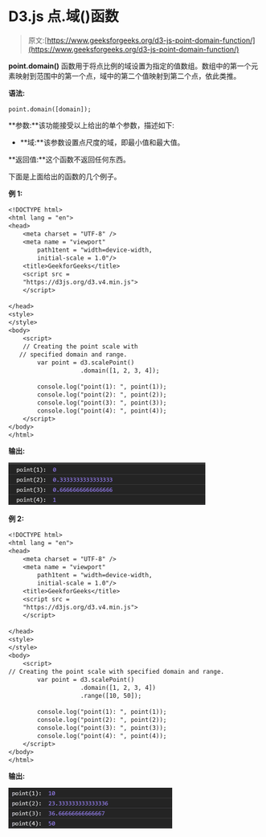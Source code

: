 # D3.js 点.域()函数

> 原文:[https://www.geeksforgeeks.org/d3-js-point-domain-function/](https://www.geeksforgeeks.org/d3-js-point-domain-function/)

**point.domain()** 函数用于将点比例的域设置为指定的值数组。数组中的第一个元素映射到范围中的第一个点，域中的第二个值映射到第二个点，依此类推。

**语法:**

```
point.domain([domain]);
```

**参数:**该功能接受以上给出的单个参数，描述如下:

*   **域:**该参数设置点尺度的域，即最小值和最大值。

**返回值:**这个函数不返回任何东西。

下面是上面给出的函数的几个例子。

**例 1:**

```
<!DOCTYPE html> 
<html lang = "en"> 
<head> 
    <meta charset = "UTF-8" /> 
    <meta name = "viewport"
        path1tent = "width=device-width, 
        initial-scale = 1.0"/> 
    <title>GeekforGeeks</title> 
    <script src =
    "https://d3js.org/d3.v4.min.js">
    </script>

</head> 
<style>
</style>
<body> 
    <script> 
    // Creating the point scale with 
   // specified domain and range.
        var point = d3.scalePoint()
                    .domain([1, 2, 3, 4]);

        console.log("point(1): ", point(1));
        console.log("point(2): ", point(2));
        console.log("point(3): ", point(3));
        console.log("point(4): ", point(4));
    </script> 
</body> 
</html>
```

**输出:**

![](img/5058f283bf001f667e0f7446fa0d2a83.png)

**例 2:**

```
<!DOCTYPE html> 
<html lang = "en"> 
<head> 
    <meta charset = "UTF-8" /> 
    <meta name = "viewport"
        path1tent = "width=device-width, 
        initial-scale = 1.0"/> 
    <title>GeekforGeeks</title> 
    <script src =
    "https://d3js.org/d3.v4.min.js">
    </script>

</head> 
<style>
</style>
<body> 
    <script> 
// Creating the point scale with specified domain and range.
        var point = d3.scalePoint()
                    .domain([1, 2, 3, 4])
                    .range([10, 50]);

        console.log("point(1): ", point(1));
        console.log("point(2): ", point(2));
        console.log("point(3): ", point(3));
        console.log("point(4): ", point(4));
    </script> 
</body> 
</html>
```

**输出:**

![](img/47999c92382938c906b5ead05e416f35.png)